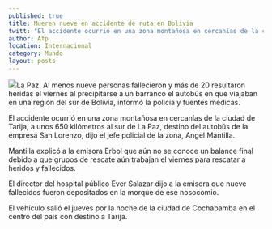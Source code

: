 ```yaml
---
published: true
title: Mueren nueve en accidente de ruta en Bolivia
twitt: "El accidente ocurrió en una zona montañosa en cercanías de la ciudad de Tarija, destino del autobús de la empresa San Lorenzo, dijo el jefe policial de la zona, Angel Mantilla."
author: Afp
location: Internacional
category: Mundo
layout: posts
---
```


![](http://i.imgur.com/1KbuJahm.jpg)La Paz. Al menos nueve personas fallecieron y más de 20 resultaron heridas el viernes al precipitarse a un barranco el autobús en que viajaban en una región del sur de Bolivia, informó la policía y fuentes médicas.

El accidente ocurrió en una zona montañosa en cercanías de la ciudad de Tarija, a unos 650 kilómetros al sur de La Paz, destino del autobús de la empresa San Lorenzo, dijo el jefe policial de la zona, Angel Mantilla.

Mantilla explicó a la emisora Erbol que aún no se conoce un balance final debido a que grupos de rescate aún trabajan el viernes para rescatar a heridos y fallecidos.

El director del hospital público Ever Salazar dijo a la emisora que nueve fallecidos fueron depositados en la morque de ese nosocomio.

El vehículo salió el jueves por la noche de la ciudad de Cochabamba en el centro del país con destino a Tarija.
